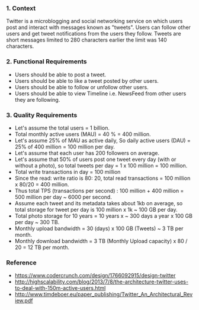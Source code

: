 ### 1. Context
Twitter is a microblogging and social networking service on which users post and interact with messages known as "tweets". Users can follow other users and get tweet notifications from the users they follow. Tweets are short messages limited to 280 characters earlier the limit was 140 characters.

### 2. Functional Requirements 
- Users should be able to post a tweet.
- Users should be able to like a tweet posted by other users.
- Users should be able to follow or unfollow other users.
- Users should be able to view Timeline i.e. NewsFeed from other users they are following.

### 3. Quality Requirements 
- Let's assume the total users = 1 billion.
- Total monthly active users  (MAU) = 40 % = 400 million.
- Let's assume 25% of MAU as active daily, So daily active users (DAU) = 25% of 400 million  = 100 million per day.
- Let's assume that each user has 200 followers on average.
- Let's assume that 50% of users post one tweet every day (with or without a photo), so total tweets per day = 1 x 100 million   = 100 million.
- Total write transactions in day  = 100 million
- Since the read: write ratio is 80: 20, total read transactions = 100 million x 80/20 = 400 million.
- Thus total TPS (transactions per second) : 100 million + 400 million = 500 million per day ~ 6000 per second.
- Assume each tweet and its metadata takes about 1kb on average, so total storage for tweet per day is 100 million x 1k ~ 100 GB per day.
- Total photo storage for 10 years =  10 years x ~ 300 days a year x  100 GB per day ~ 300 TB. 
- Monthly upload bandwidth = 30 (days) x   100 GB (Tweets) ~ 3 TB per month.
- Monthly download bandwidth = 3 TB (Monthly Upload capacity)  x  80 / 20  = 12 TB per month.


### Reference
- https://www.codercrunch.com/design/1766092915/design-twitter
- http://highscalability.com/blog/2013/7/8/the-architecture-twitter-uses-to-deal-with-150m-active-users.html
- http://www.timdeboer.eu/paper_publishing/Twitter_An_Architectural_Review.pdf

